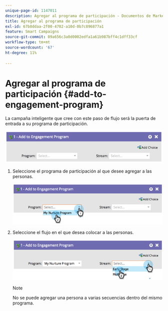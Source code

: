 ```yaml
---
unique-page-id: 1147011
description: Agregar al programa de participación - Documentos de Marketo - Documentación del producto
title: Agregar al programa de participación
exl-id: 67b8ddaa-2f00-4702-a10d-0b7c896877a1
feature: Smart Campaigns
source-git-commit: 09a656c3a0d0002edfa1a61b987bff4c1dff33cf
workflow-type: tm+mt
source-wordcount: '67'
ht-degree: 11%

---
```


# Agregar al programa de participación {#add-to-engagement-program}

La campaña inteligente que cree con este paso de flujo será la puerta de entrada a su programa de participación.

![](assets/add-to-engagement-program-1.png)

1. Seleccione el programa de participación al que desee agregar a las personas.

   ![](assets/add-to-engagement-program-2.png)

1. Seleccione el flujo en el que desea colocar a las personas.

   ![](assets/add-to-engagement-program-3.png)

   >[!NOTE]
   >
   >No se puede agregar una persona a varias secuencias dentro del mismo programa.
